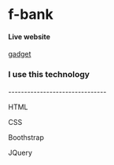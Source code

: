 # f-bank

<h4>Live website</h4>
<a href="https://foysalcodeio.github.io/f-bank/"> gadget </a>

<h3> I use this technology </h3>
-------------------------------
<p>HTML</p>
<p>CSS</p>
<p>Boothstrap</p>
<p>JQuery</p>
